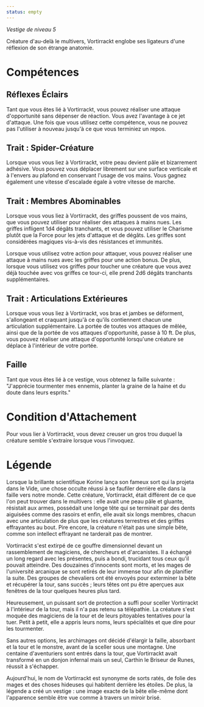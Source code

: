 ```yaml
---
status: empty
---
```

*Vestige de niveau 5*

Créature d'au-delà le multivers, Vortirrackt englobe ses ligateurs d'une réflexion de son étrange anatomie.

# Compétences

## Réflexes Éclairs
Tant que vous êtes lié à Vortirrackt, vous pouvez réaliser une attaque d'opportunité sans dépenser de réaction. Vous avez l'avantage à ce jet d'attaque. Une fois que vous utilisez cette compétence, vous ne pouvez pas l'utiliser à nouveau jusqu'à ce que vous terminiez un repos.

## Trait : Spider-Créature
Lorsque vous vous liez à Vortirrackt, votre peau devient pâle et bizarrement adhésive. Vous pouvez vous déplacer librement sur une surface verticale et à l'envers au plafond en conservant l'usage de vos mains. Vous gagnez également une vitesse d'escalade égale à votre vitesse de marche.

## Trait : Membres Abominables
Lorsque vous vous liez à Vortirrackt, des griffes poussent de vos mains, que vous pouvez utiliser pour réaliser des attaques à mains nues. Les griffes infligent 1d4 dégâts tranchants, et vous pouvez utiliser le Charisme plutôt que la Force pour les jets d'attaque et de dégâts. Les griffes sont considérées magiques vis-à-vis des résistances et immunités.

Lorsque vous utilisez votre action pour attaquer, vous pouvez réaliser une attaque à mains nues avec les griffes pour une action bonus. De plus, lorsque vous utilisez vos griffes pour toucher une créature que vous avez déjà touchée avec vos griffes ce tour-ci, elle prend 2d6 dégâts tranchants supplémentaires.

## Trait : Articulations Extérieures
Lorsque vous vous liez à Vortirrackt, vos bras et jambes se déforment, s'allongeant et craquant jusqu'à ce qu'ils contiennent chacun une articulation supplémentaire. La portée de toutes vos attaques de mêlée, ainsi que de la portée de vos attaques d'opportunité, passe à 10 ft. De plus, vous pouvez réaliser une attaque d'opportunité lorsqu'une créature se déplace à l'intérieur de votre portée.

## Faille
Tant que vous êtes lié à ce vestige, vous obtenez la faille suivante : "J'apprécie tourmenter mes ennemis, planter la graine de la haine et du doute dans leurs esprits."

# Condition d'Attachement
Pour vous lier à Vortirrackt, vous devez creuser un gros trou duquel la créature semble s'extraire lorsque vous l'invoquez.

# Légende
Lorsque la brillante scientifique Korine lança son fameux sort qui la projeta dans le Vide, une chose occulte réussi à se faufiler derrière elle dans la faille vers notre monde. Cette créature, Vortirrackt, était différent de ce que l'on peut trouver dans le multivers : elle avait une peau pâle et gluante, résistait aux armes, possédait une longe tête qui se terminait par des dents aiguisées comme des rasoirs et enfin, elle avait six longs membres, chacun avec une articulation de plus que les créatures terrestres et des griffes effrayantes au bout. Pire encore, la créature n'était pas une simple bête, comme son intellect effrayant ne tarderait pas de montrer.

Vortirrackt s'est extirpé de ce gouffre dimensionnel devant un rassemblement de magiciens, de chercheurs et d'arcanistes. Il a échangé un long regard avec les présentes, puis a bondi, trucidant tous ceux qu'il pouvait atteindre. Des douzaines d'innocents sont morts, et les mages de l'université arcanique se sont retirés de leur immense tour afin de planifier la suite. Des groupes de chevaliers ont été envoyés pour exterminer la bête et récupérer la tour, sans succès ; leurs têtes ont pu être aperçues aux fenêtres de la tour quelques heures plus tard.

Heureusement, un puissant sort de protection a suffi pour sceller Vortirrackt à l'intérieur de la tour, mais il n'a pas retenu sa télépathie. La créature s'est moquée des magiciens de la tour et de leurs pitoyables tentatives pour la tuer. Petit à petit, elle a appris leurs noms, leurs spécialités et que dire pour les tourmenter.

Sans autres options, les archimages ont décidé d'élargir la faille, absorbant et la tour et le monstre, avant de la sceller sous une montagne. Une centaine d'aventuriers sont entrés dans la tour, que Vortirrackt avait transformé en un donjon infernal mais un seul, Carthin le Briseur de Runes, réussit à s'échapper.

Aujourd'hui, le nom de Vortirrackt est synonyme de sorts ratés, de folie des mages et des choses hideuses qui habitent derrière les étoiles. De plus, la légende a créé un vestige : une image exacte de la bête elle-même dont l'apparence semble être vue comme à travers un miroir brisé.
